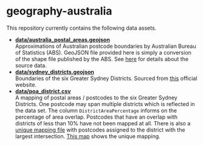 # geography-australia

This repository currently contains the following data assets.

* **[data/australia_postal_areas.geojson](https://github.com/itssimon/geography-australia/blob/master/data/australia_postal_areas.geojson)**<br>
  Approximations of Australian postcode boundaries by Australian Bureau of Statistics (ABS). GeoJSON file provided here is simply a conversion of the shape file published by the ABS. See [here](http://www.abs.gov.au/ausstats/abs@.nsf/Lookup/by%20Subject/1270.0.55.003~July%202016~Main%20Features~Postal%20Areas%20(POA)~8) for details about the source data.
* **[data/sydney_districts.geojson](https://github.com/itssimon/geography-australia/blob/master/data/sydney_districts.geojson)**<br>
  Boundaries of the six Greater Sydney Districts. Sourced from [this](https://www.greater.sydney/my-district) official website.
* **[data/poa_district.csv](https://github.com/itssimon/geography-australia/blob/master/data/poa_district.csv)**<br>
  A mapping of postal areas / postcodes to the six Greater Sydney Districts. One postcode may span multiple districts which is reflected in the data set. The column `DistrictAreaPercentage` informs on the percentage of area overlap. Postcodes that have an overlap with districts of less than 10% have not been mapped at all. There is also a [unique mapping file](https://github.com/itssimon/geography-australia/blob/master/data/poa_district_unique.csv) with postcodes assigned to the district with the largest intersection. [This map](https://cdn.rawgit.com/itssimon/geography-australia/master/plot/sydney_poa_district_map.svg) shows the unique mapping.
